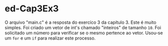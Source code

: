 # ed-Cap3Ex3

O arquivo "main.c" é a resposta do exercíco 3 da capítulo 3. Este é muito simples. Foi criado um vetor de int's chamado "inteiros" de tamanho `10`. Foi solicitado um número para verificar se o mesmo pertence ao vetor.  Usou-se um `for` e um `if` para realizar este processo.

